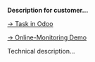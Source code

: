 <!-- Suggested description for FEMS Changelog (https://portal.fenecon.de/m/changelog) -->
**Description for customer...**

<!-- Link to related Task in Odoo -->
[-> Task in Odoo](https://erp.fenecon.de/web#model=project.task&id=)

<!-- Link to Online-Monitoring Demo. Remove if not applicable -->
[-> Online-Monitoring Demo](https://ui.intranet.fenecon.de/${HeadBranch})

<!-- Technical description of changes -->
Technical description...